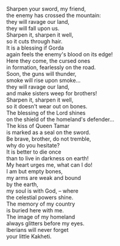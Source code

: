 Sharpen your sword, my friend,  
the enemy has crossed the mountain:  
they will ravage our land,  
they will fall upon us.  
Sharpen it, sharpen it well,  
so it cuts through hair.  
It is a blessing if Gorda  
again feels the enemy's blood on its edge!  
Here they come, the cursed ones  
in formation, fearlessly on the road.  
Soon, the guns will thunder,  
smoke will rise upon smoke...  
they will ravage our land,  
and make sisters weep for brothers!  
Sharpen it, sharpen it well,  
so it doesn't wear out on bones.  
The blessing of the Lord shines  
on the shield of the homeland's defender...  
The kiss of Queen Tamar  
is marked as a seal on the sword.  
Be brave, brother, do not tremble,  
why do you hesitate?  
It is better to die once  
than to live in darkness on earth!  
My heart urges me, what can I do!  
I am but empty bones,  
my arms are weak and bound  
by the earth,  
my soul is with God, – where  
the celestial powers shine.  
The memory of my country  
is buried here with me.  
The image of my homeland  
always glitters before my eyes.  
Iberians will never forget  
your little Kakheti.